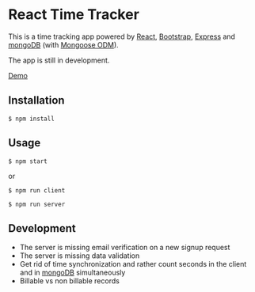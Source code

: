 # React Time Tracker  
This is a time tracking app powered by [React](https://reactjs.org), [Bootstrap](https://getbootstrap.com), [Express](https://expressjs.com) and [mongoDB](https://www.mongodb.com) (with [Mongoose ODM](http://mongoosejs.com)).  

The app is still in development.

[Demo](https://my-react-time-tracker.herokuapp.com)  

## Installation
```
$ npm install
```
## Usage
```
$ npm start
```
or   
```
$ npm run client
```
```
$ npm run server
```
## Development
- The server is missing email verification on a new signup request
- The server is missing data validation
- Get rid of time synchronization and rather count seconds in the client and in [mongoDB](https://www.mongodb.com) simultaneously
- Billable vs non billable records
